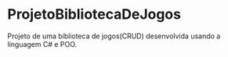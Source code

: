 # ProjetoBibliotecaDeJogos
Projeto de uma biblioteca de jogos(CRUD) desenvolvida usando a linguagem C# e POO.
